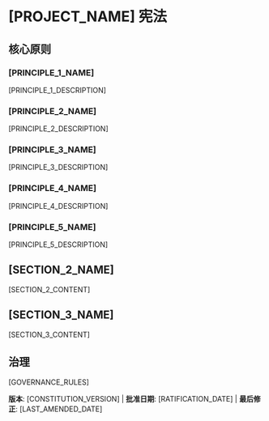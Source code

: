 # [PROJECT_NAME] 宪法
<!-- 示例：Spec 宪法，TaskFlow 宪法等 -->

## 核心原则

### [PRINCIPLE_1_NAME]
<!-- 示例：I. 库优先 -->
[PRINCIPLE_1_DESCRIPTION]
<!-- 示例：每个功能都从独立的库开始；库必须是自包含的、可独立测试的、有文档的；需要明确的目的 - 不允许仅用于组织的库 -->

### [PRINCIPLE_2_NAME]
<!-- 示例：II. CLI 接口 -->
[PRINCIPLE_2_DESCRIPTION]
<!-- 示例：每个库都通过 CLI 暴露功能；文本输入/输出协议：stdin/args → stdout，错误 → stderr；支持 JSON + 人类可读格式 -->

### [PRINCIPLE_3_NAME]
<!-- 示例：III. 测试优先（不可协商） -->
[PRINCIPLE_3_DESCRIPTION]
<!-- 示例：TDD 强制要求：编写测试 → 用户批准 → 测试失败 → 然后实现；严格执行红-绿-重构循环 -->

### [PRINCIPLE_4_NAME]
<!-- 示例：IV. 集成测试 -->
[PRINCIPLE_4_DESCRIPTION]
<!-- 示例：需要集成测试的重点领域：新库契约测试、契约变更、服务间通信、共享模式 -->

### [PRINCIPLE_5_NAME]
<!-- 示例：V. 可观测性，VI. 版本控制和破坏性变更，VII. 简单性 -->
[PRINCIPLE_5_DESCRIPTION]
<!-- 示例：文本 I/O 确保可调试性；需要结构化日志；或者：MAJOR.MINOR.BUILD 格式；或者：从简单开始，YAGNI 原则 -->

## [SECTION_2_NAME]
<!-- 示例：附加约束、安全要求、性能标准等 -->

[SECTION_2_CONTENT]
<!-- 示例：技术栈要求、合规标准、部署策略等 -->

## [SECTION_3_NAME]
<!-- 示例：开发工作流程、审查流程、质量门禁等 -->

[SECTION_3_CONTENT]
<!-- 示例：代码审查要求、测试门禁、部署审批流程等 -->

## 治理
<!-- 示例：宪法优先于所有其他实践；修正需要文档化、批准、迁移计划 -->

[GOVERNANCE_RULES]
<!-- 示例：所有 PR/审查必须验证合规性；复杂性必须得到证明；使用 [GUIDANCE_FILE] 进行运行时开发指导 -->

**版本**: [CONSTITUTION_VERSION] | **批准日期**: [RATIFICATION_DATE] | **最后修正**: [LAST_AMENDED_DATE]
<!-- 示例：版本：2.1.1 | 批准日期：2025-06-13 | 最后修正：2025-07-16 -->
